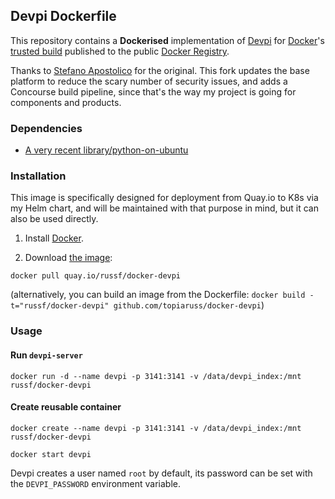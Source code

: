 ## Devpi Dockerfile


This repository contains a **Dockerised** implementation of [Devpi](http://doc.devpi.net/) for [Docker](https://www.docker.io/)'s [trusted build](https://index.docker.io/u/scrapinghub/devpi/) published to the public [Docker Registry](https://index.docker.io/).

Thanks to [Stefano Apostolico](https://github.com/saxix) for the original. This fork updates the base platform to reduce the scary number of security issues, and adds a Concourse build pipeline, since that's the way my project is going for components and products.


### Dependencies

* [A very recent library/python-on-ubuntu](https://hub.docker.com/_/python/)


### Installation

This image is specifically designed for deployment from Quay.io to K8s via my Helm chart, and will be maintained with that purpose in mind, but it can also be used directly.

1. Install [Docker](https://www.docker.io/).

2. Download [the image](https://quay.io/repository/russf/docker-devpi?tab=tags):

  `docker pull quay.io/russf/docker-devpi`

   (alternatively, you can build an image from the Dockerfile: `docker build -t="russf/docker-devpi" github.com/topiaruss/docker-devpi`)


### Usage

#### Run `devpi-server`

    docker run -d --name devpi -p 3141:3141 -v /data/devpi_index:/mnt russf/docker-devpi

#### Create reusable container

    docker create --name devpi -p 3141:3141 -v /data/devpi_index:/mnt russf/docker-devpi

    docker start devpi


Devpi creates a user named `root` by default, its password can be set with the
`DEVPI_PASSWORD` environment variable.
